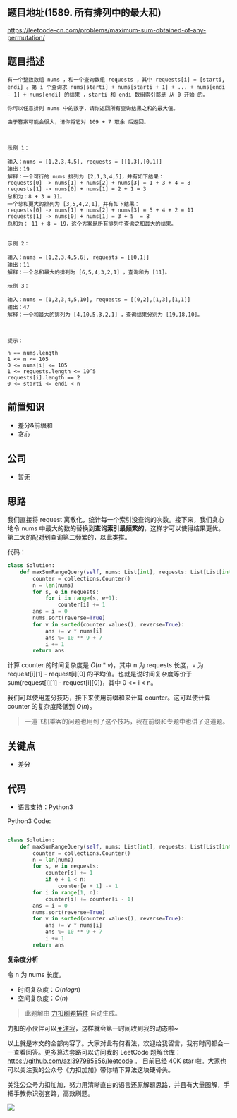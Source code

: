 ## 题目地址(1589. 所有排列中的最大和)

https://leetcode-cn.com/problems/maximum-sum-obtained-of-any-permutation/

## 题目描述

```
有一个整数数组 nums ，和一个查询数组 requests ，其中 requests[i] = [starti, endi] 。第 i 个查询求 nums[starti] + nums[starti + 1] + ... + nums[endi - 1] + nums[endi] 的结果 ，starti 和 endi 数组索引都是 从 0 开始 的。

你可以任意排列 nums 中的数字，请你返回所有查询结果之和的最大值。

由于答案可能会很大，请你将它对 109 + 7 取余 后返回。

 

示例 1：

输入：nums = [1,2,3,4,5], requests = [[1,3],[0,1]]
输出：19
解释：一个可行的 nums 排列为 [2,1,3,4,5]，并有如下结果：
requests[0] -> nums[1] + nums[2] + nums[3] = 1 + 3 + 4 = 8
requests[1] -> nums[0] + nums[1] = 2 + 1 = 3
总和为：8 + 3 = 11。
一个总和更大的排列为 [3,5,4,2,1]，并有如下结果：
requests[0] -> nums[1] + nums[2] + nums[3] = 5 + 4 + 2 = 11
requests[1] -> nums[0] + nums[1] = 3 + 5  = 8
总和为： 11 + 8 = 19，这个方案是所有排列中查询之和最大的结果。


示例 2：

输入：nums = [1,2,3,4,5,6], requests = [[0,1]]
输出：11
解释：一个总和最大的排列为 [6,5,4,3,2,1] ，查询和为 [11]。

示例 3：

输入：nums = [1,2,3,4,5,10], requests = [[0,2],[1,3],[1,1]]
输出：47
解释：一个和最大的排列为 [4,10,5,3,2,1] ，查询结果分别为 [19,18,10]。

 

提示：

n == nums.length
1 <= n <= 105
0 <= nums[i] <= 105
1 <= requests.length <= 10^5
requests[i].length == 2
0 <= starti <= endi < n
```

## 前置知识

- 差分&前缀和
- 贪心

## 公司

- 暂无

## 思路

我们直接将 request 离散化，统计每一个索引没查询的次数。接下来，我们贪心地令 nums 中最大的数的替换到**查询索引最频繁的**，这样才可以使得结果更优。第二大的配对到查询第二频繁的，以此类推。

代码：

```py
class Solution:
    def maxSumRangeQuery(self, nums: List[int], requests: List[List[int]]) -> int:
        counter = collections.Counter()
        n = len(nums)
        for s, e in requests:
            for i in range(s, e+1):
                counter[i] += 1
        ans = i = 0
        nums.sort(reverse=True)
        for v in sorted(counter.values(), reverse=True):
            ans += v * nums[i]
            ans %= 10 ** 9 + 7
            i += 1
        return ans
```

计算 counter 的时间复杂度是 $O(n*v)$，其中 n 为 requests 长度，v 为 request[i][1] - request[i][0] 的平均值。也就是说时间复杂度等价于 sum(request[i][1] - request[i][0])，其中 0 <= i < n。

我们可以使用差分技巧，接下来使用前缀和来计算 counter。这可以使计算 counter 的复杂度降低到 $O(n)$。

> 一道飞机乘客的问题也用到了这个技巧，我在前缀和专题中也讲了这道题。

## 关键点

- 差分

## 代码

- 语言支持：Python3

Python3 Code:

```python

class Solution:
    def maxSumRangeQuery(self, nums: List[int], requests: List[List[int]]) -> int:
        counter = collections.Counter()
        n = len(nums)
        for s, e in requests:
            counter[s] += 1
            if e + 1 < n:
                counter[e + 1] -= 1
        for i in range(1, n):
            counter[i] += counter[i - 1]
        ans = i = 0
        nums.sort(reverse=True)
        for v in sorted(counter.values(), reverse=True):
            ans += v * nums[i]
            ans %= 10 ** 9 + 7
            i += 1
        return ans

```

**复杂度分析**

令 n 为 nums 长度。

- 时间复杂度：$O(nlogn)$
- 空间复杂度：$O(n)$

> 此题解由 [力扣刷题插件](https://leetcode-pp.github.io/leetcode-cheat/?tab=solution-template) 自动生成。

力扣的小伙伴可以[关注我](https://leetcode-cn.com/u/fe-lucifer/)，这样就会第一时间收到我的动态啦~

以上就是本文的全部内容了。大家对此有何看法，欢迎给我留言，我有时间都会一一查看回答。更多算法套路可以访问我的 LeetCode 题解仓库：https://github.com/azl397985856/leetcode 。 目前已经 40K star 啦。大家也可以关注我的公众号《力扣加加》带你啃下算法这块硬骨头。

关注公众号力扣加加，努力用清晰直白的语言还原解题思路，并且有大量图解，手把手教你识别套路，高效刷题。

![](https://tva1.sinaimg.cn/large/007S8ZIlly1gfcuzagjalj30p00dwabs.jpg)
